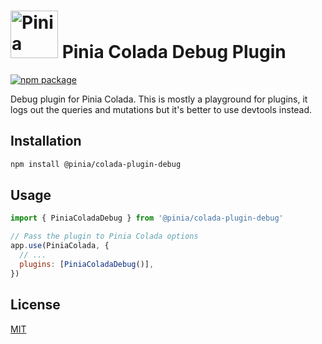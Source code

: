 <h1>
  <img height="76" src="https://github.com/posva/pinia-colada/assets/664177/02011637-f94d-4a35-854a-02f7aed86a3c" alt="Pinia Colada logo">
  Pinia Colada Debug Plugin
</h1>

<a href="https://npmjs.com/package/@pinia/colada-plugin-retry">
  <img src="https://badgen.net/npm/v/@pinia/colada-plugin-retry/latest" alt="npm package">
</a>

Debug plugin for Pinia Colada. This is mostly a playground for plugins, it logs out the queries and mutations but it's better to use devtools instead.

## Installation

```sh
npm install @pinia/colada-plugin-debug
```

## Usage

```js
import { PiniaColadaDebug } from '@pinia/colada-plugin-debug'

// Pass the plugin to Pinia Colada options
app.use(PiniaColada, {
  // ...
  plugins: [PiniaColadaDebug()],
})
```

## License

[MIT](http://opensource.org/licenses/MIT)
